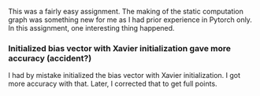 This was a fairly easy assignment. The making of the static computation graph was something new for me as I had prior experience in Pytorch only.
In this assignment, one interesting thing happened. 

### Initialized bias vector with Xavier initialization gave more accuracy (accident?)
I had by mistake initialized the bias vector with Xavier initialization. I got more accuracy with that.
Later, I corrected that to get full points.
